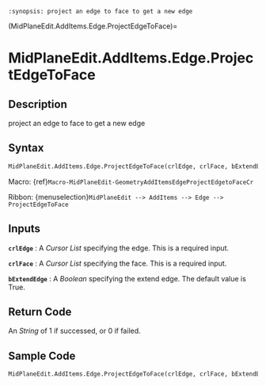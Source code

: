 ```{module} MidPlaneEdit.AddItems.Edge.ProjectEdgeToFace()
:synopsis: project an edge to face to get a new edge
```

(MidPlaneEdit.AddItems.Edge.ProjectEdgeToFace)=

# MidPlaneEdit.AddItems.Edge.ProjectEdgeToFace

## Description

project an edge to face to get a new edge

## Syntax

```python
MidPlaneEdit.AddItems.Edge.ProjectEdgeToFace(crlEdge, crlFace, bExtendEdge=True)
```

Macro: {ref}`Macro-MidPlaneEdit-GeometryAddItemsEdgeProjectEdgetoFaceCr`

Ribbon: {menuselection}`MidPlaneEdit --> AddItems --> Edge --> ProjectEdgeToFace`

## Inputs

**`crlEdge`**
: A _Cursor List_ specifying the edge. This is a required input.

**`crlFace`**
: A _Cursor List_ specifying the face. This is a required input.

**`bExtendEdge`**
: A _Boolean_ specifying the extend edge. The default value is True.

## Return Code

An _String_ of 1 if successed, or 0 if failed.

## Sample Code

```python
MidPlaneEdit.AddItems.Edge.ProjectEdgeToFace(crlEdge, crlFace, bExtendEdge=True)
```
